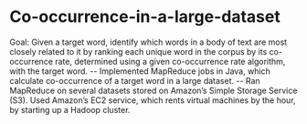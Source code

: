 Co-occurrence-in-a-large-dataset
================================

Goal: Given a target word, identify which words in a body of text are most closely related to it by ranking each unique word in the corpus by its co-occurrence rate, determined using a given co-occurrence rate algorithm, with the target word.
-- Implemented MapReduce jobs in Java, which calculate co-occurrence of a target word in a large dataset.
-- Ran MapReduce on several datasets stored on Amazon’s Simple Storage Service (S3). Used Amazon’s EC2 service, which rents virtual machines by the hour, by starting up a Hadoop cluster.
